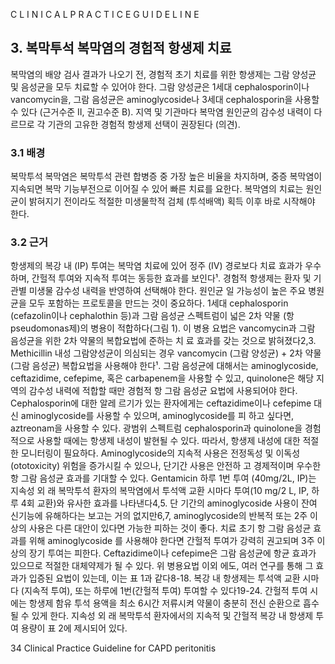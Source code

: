 C L I N I C A L P R A C T I C E G U I D E L I N E

## 3. 복막투석 복막염의 경험적 항생제 치료

복막염의 배양 검사 결과가 나오기 전, 경험적 초기 치료를 위한 항생제는 그람 양성균 및 음성균을 모두 치료할 수 있어야 한다. 그람 양성균은 1세대 cephalosporin이나 vancomycin을, 그람 음성균은 aminoglycoside나 3세대 cephalosporin을 사용할 수 있다 (근거수준 II, 권고수준 B). 지역 및 기관마다 복막염 원인균의 감수성 내력이 다르므로 각 기관의 고유한 경험적 항생제 선택이 권장된다 (의견).

### 3.1 배경

복막투석 복막염은 복막투석 관련 합병증 중 가장 높은 비율을 차지하며, 중증 복막염이 지속되면 복막 기능부전으로 이어질 수 있어 빠른 치료를 요한다. 복막염의 치료는 원인균이 밝혀지기 전이라도 적절한 미생물학적 검체 (투석배액) 획득 이후 바로 시작해야 한다.

### 3.2 근거

항생제의 복강 내 (IP) 투여는 복막염 치료에 있어 정주 (IV) 경로보다 치료 효과가 우수하며, 간헐적 투여와 지속적 투여는 동등한 효과를 보인다¹. 경험적 항생제는 환자 및 기관별 미생물 감수성 내력을 반영하여 선택해야 한다. 원인균 일 가능성이 높은 주요 병원균을 모두 포함하는 프로토콜을 만드는 것이 중요하다. 1세대 cephalosporin (cefazolin이나 cephalothin 등)과 그람 음성균 스펙트럼이 넓은 2차 약물 (항 pseudomonas제)의 병용이 적합하다(그림 1). 이 병용 요법은 vancomycin과 그람 음성균을 위한 2차 약물의 복합요법에 준하는 치 료 효과를 갖는 것으로 밝혀졌다2,3. Methicillin 내성 그람양성균이 의심되는 경우 vancomycin (그람 양성균) + 2차 약물 (그람 음성균) 복합요법을 사용해야 한다¹.
그람 음성균에 대해서는 aminoglycoside, ceftazidime, cefepime, 혹은 carbapenem을 사용할 수 있고, quinolone은 해당 지역의 감수성 내력에 적합할 때만 경험적 항 그람 음성균 요법에 사용되어야 한다. Cephalosporin에 대한 알레 르기가 있는 환자에게는 ceftazidime이나 cefepime 대신 aminoglycoside를 사용할 수 있으며, aminoglycoside를 피 하고 싶다면, aztreonam을 사용할 수 있다. 광범위 스펙트럼 cephalosporin과 quinolone을 경험적으로 사용할 때에는 항생제 내성이 발현될 수 있다. 따라서, 항생제 내성에 대한 적절한 모니터링이 필요하다. Aminoglycoside의 지속적 사용은 전정독성 및 이독성 (ototoxicity) 위험을 증가시킬 수 있으나, 단기간 사용은 안전하 고 경제적이며 우수한 항 그람 음성균 효과를 기대할 수 있다. Gentamicin 하루 1번 투여 (40mg/2L, IP)는 지속성 외 래 복막투석 환자의 복막염에서 투석액 교환 시마다 투여(10 mg/2 L, IP, 하루 4회 교환)와 유사한 효과를 나타낸다4,5. 단 기간의 aminoglycoside 사용이 잔여 신기능에 유해하다는 보고는 거의 없지만6,7, aminoglycoside의 반복적 또는 2주 이상의 사용은 다른 대안이 있다면 가능한 피하는 것이 좋다. 치료 초기 항 그람 음성균 효과를 위해 aminoglycoside 를 사용해야 한다면 간헐적 투여가 강력히 권고되며 3주 이상의 장기 투여는 피한다. Ceftazidime이나 cefepime은 그람 음성균에 항균 효과가 있으므로 적절한 대체약제가 될 수 있다. 위 병용요법 이외 에도, 여러 연구를 통해 그 효과가 입증된 요법이 있는데, 이는 표 1과 같다8-18. 복강 내 항생제는 투석액 교환 시마다 (지속적 투여), 또는 하루에 1번(간헐적 투여) 투여할 수 있다19-24. 간헐적 투여 시에는 항생제 함유 투석 용액을 최소 6시간 저류시켜 약물이 충분히 전신 순환으로 흡수될 수 있게 한다. 지속성 외 래 복막투석 환자에서의 지속적 및 간헐적 복강 내 항생제 투여 용량이 표 2에 제시되어 있다.

<PAGE>34
Clinical Practice Guideline for CAPD peritonitis